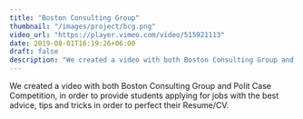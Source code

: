 ```yaml
---
title: "Boston Consulting Group"
thumbnail: "/images/project/bcg.png"
video_url: "https://player.vimeo.com/video/515921113"
date: 2019-08-01T16:19:26+06:00
draft: false
description: "We created a video with both Boston Consulting Group and Polit Case Competition, in order to provide students applying for jobs with the best advice, tips and tricks in order to perfect their Resume/CV."
---
```


We created a video with both Boston Consulting Group and Polit Case Competition, in order to provide students applying for jobs with the best advice, tips and tricks in order to perfect their Resume/CV.